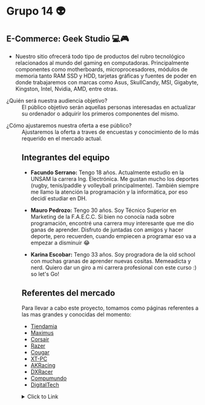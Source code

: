 # **Grupo 14** :alien:

## **E-Commerce: Geek Studio** :computer::video_game:
- Nuestro sitio ofrecerá todo tipo de productos del rubro tecnológico relacionados al mundo del gaming en computadoras. 
Principalmente componentes como motherboards, microprocesadores, módulos de memoria tanto RAM SSD y HDD, tarjetas gráficas y fuentes de poder en donde trabajaremos con marcas como Asus, SkullCandy, MSI, Gigabyte, Kingston, Intel, Nvidia, AMD, entre otras.

<dl>
  <dt>¿Quién será nuestra audiencia objetivo?</dt>
  <dd>El público objetivo serán aquellas personas interesadas en actualizar su ordenador o adquirir los primeros componentes del mismo.</dd>


<dl>
  <dt>¿Cómo ajustaremos nuestra oferta a ese público?</dt>
<dd>Ajustaremos la oferta a traves de encuestas y conocimiento de lo más requerido en el mercado actual.<dd>



## Integrantes del equipo

* **Facundo Serrano:** Tengo 18 años. Actualmente estudio en la UNSAM la carrera Ing. Electrónica. Me gustan mucho los deportes (rugby, tenis/paddle y volleyball principalmente). También siempre me llamo la atención la programación y la informática, por eso decidí estudiar en DH.

* **Mauro Pedrozo:** Tengo 30 años. Soy Técnico Superior en Marketing de la F.A.E.C.C. Si bien no conocía nada sobre programación, encontré una carrera muy interesante que me dio ganas de aprender. Disfruto de juntadas con amigos y hacer deporte, pero recuerden, cuando empiecen a programar eso va a empezar a disminuir :joy:

* **Karina Escobar:** Tengo 33 años. Soy progradora de la old school con muchas granas de aprender
nuevas cositas. Memeadicta y nerd. Quiero dar un giro a mi carrera profesional con este curso :) so let's Go! 

## Referentes del mercado

Para llevar a cabo este proyecto, tomamos como páginas referentes a las mas grandes y conocidas del momento:


 * [Tiendamia](https://tiendamia.com/ar/)
 * [Maximus](https://www.maximus.com.ar/)
 * [Corsair](https://www.corsair.com/lm/es/)
 * [Razer](https://www.razer.com/)
 * [Cougar](https://cougargaming.com/es/)
 * [XT-PC](https://www.xt-pc.com.ar/)
 * [AKRacing](https://www.akracing.com/)
 * [DXRacer](https://www.dxracer.com/us/en-us/)
 * [Compumundo](https://www.compumundo.com.ar/)
 * [DigitalTech](https://www.digitaltech.com.ar/)





<details>
<summary>Click to Link</summary>
  
  #### [grupo_14_Geek_Studio](https://github.com/Facundojs/grupo_14_Geek_Studio)
  </details>